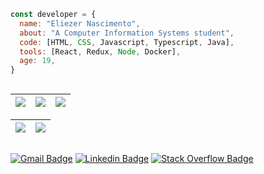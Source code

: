 ```js
const developer = {
  name: "Eliezer Nascimento",
  about: "A Computer Information Systems student",
  code: [HTML, CSS, Javascript, Typescript, Java],
  tools: [React, Redux, Node, Docker],
  age: 19,
}

```
##
| ![](http://github-profile-summary-cards.vercel.app/api/cards/stats?username=eliezergarbin&theme=nord_dark) | ![](http://github-profile-summary-cards.vercel.app/api/cards/repos-per-language?username=eliezergarbin&hide=Html&theme=nord_dark) | ![](http://github-profile-summary-cards.vercel.app/api/cards/most-commit-language?username=eliezergarbin&theme=nord_dark) |
| :-: | :-: | :-: |

| ![](http://github-profile-summary-cards.vercel.app/api/cards/profile-details?username=eliezergarbin&theme=nord_dark) | ![](https://github-readme-streak-stats.herokuapp.com/?user=eliezergarbin&hide_border=true&date_format=M%20j%5B%2C%20Y%5D&background=2D3742&stroke=2D3742&ring=6bbbca&fire=6bbbca&currStreakNum=fff&sideNums=6bbbca&currStreakLabel=6bbbca&sideLabels=fff&dates=fff) |
| :-: | :-: |
##

  [![Gmail Badge](https://img.shields.io/badge/-Gmail-c14438?style=flat&logo=Gmail&logoColor=white&link=mailto:elieserdariogarbin@gmail.com)](mailto:eliezergarbin1@gmail.com)
  [![Linkedin Badge](https://img.shields.io/badge/-LinkedIn-blue?style=flat&logo=Linkedin&logoColor=white&link=https://www.linkedin.com/in/eliezergarbin/)](https://www.linkedin.com/in/eliezergarbin/)
  [![Stack Overflow Badge](https://img.shields.io/badge/-StackOverflow-f48024?style=flat&logo=stackoverflow&logoColor=white&link=https://stackoverflow.com/users/13985606/eli%c3%a9zer-garbin?tab=profile)](https://stackoverflow.com/users/13985606/eli%c3%a9zer-garbin?tab=profile)

